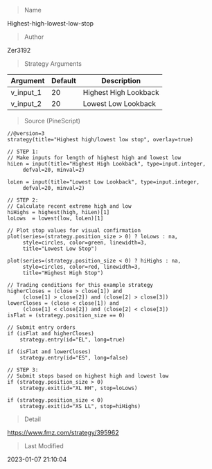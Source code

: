 
> Name

Highest-high-lowest-low-stop

> Author

Zer3192



> Strategy Arguments



|Argument|Default|Description|
|----|----|----|
|v_input_1|20|Highest High Lookback|
|v_input_2|20|Lowest Low Lookback|


> Source (PineScript)

``` pinescript
//@version=3
strategy(title="Highest high/lowest low stop", overlay=true)

// STEP 1:
// Make inputs for length of highest high and lowest low
hiLen = input(title="Highest High Lookback", type=input.integer,
     defval=20, minval=2)

loLen = input(title="Lowest Low Lookback", type=input.integer,
     defval=20, minval=2)

// STEP 2:
// Calculate recent extreme high and low
hiHighs = highest(high, hiLen)[1]
loLows  = lowest(low, loLen)[1]

// Plot stop values for visual confirmation
plot(series=(strategy.position_size > 0) ? loLows : na,
     style=circles, color=green, linewidth=3,
     title="Lowest Low Stop")

plot(series=(strategy.position_size < 0) ? hiHighs : na,
     style=circles, color=red, linewidth=3,
     title="Highest High Stop")

// Trading conditions for this example strategy
higherCloses = (close > close[1]) and
     (close[1] > close[2]) and (close[2] > close[3])
lowerCloses = (close < close[1]) and
     (close[1] < close[2]) and (close[2] < close[3])
isFlat = (strategy.position_size == 0)

// Submit entry orders
if (isFlat and higherCloses)
    strategy.entry(id="EL", long=true)

if (isFlat and lowerCloses)
    strategy.entry(id="ES", long=false)

// STEP 3:
// Submit stops based on highest high and lowest low
if (strategy.position_size > 0)
    strategy.exit(id="XL HH", stop=loLows)

if (strategy.position_size < 0)
    strategy.exit(id="XS LL", stop=hiHighs)
```

> Detail

https://www.fmz.com/strategy/395962

> Last Modified

2023-01-07 21:10:04
